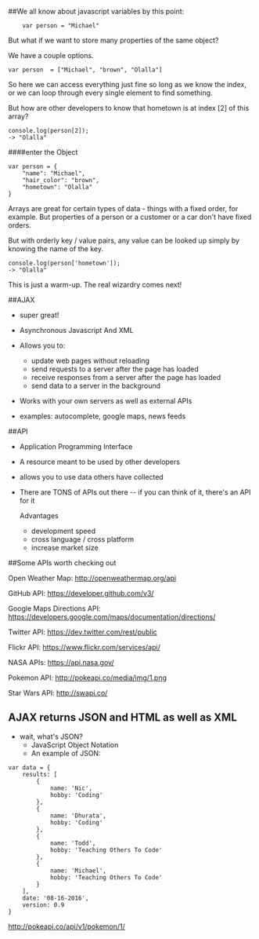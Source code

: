 
##We all know about javascript variables by this point:

		var person = "Michael"

But what if we want to store many properties of the same object?

We have a couple options.


	var person  = ["Michael", "brown", "Olalla"]


So here we can access everything just fine so long as we know the index, or we can loop through every single element to find something.

But how are other developers to know that hometown is at index [2] of this array?

	console.log(person[2]);
	-> "Olalla"

####enter the Object

```
var person = {
	"name": "Michael",
	"hair_color": "brown",
	"hometown": "Olalla"
}
```

Arrays are great for certain types of data - things with a fixed order, for example. But properties of a person or a customer or a car don't have fixed orders.

But with orderly key / value pairs, any value can be looked up simply by knowing the name of the key.

	console.log(person['hometown']);
	-> "Olalla"

This is just a warm-up. The real wizardry comes next!

##AJAX

- super great!

- Asynchronous Javascript And XML

- Allows you to:
	- update web pages without reloading
 	- send requests to a server after the page has loaded
	- receive responses from a server after the page has loaded
	- send data to a server in the background


- Works with your own servers as well as external APIs

- examples: autocomplete, google maps, news feeds

##API

- Application Programming Interface

- A resource meant to be used by other developers

- allows you to use data others have collected

- There are TONS of APIs out there -- if you can think of it, there's an API for it


	Advantages
	- development speed
	- cross language / cross platform
	- increase market size

##Some APIs	worth checking out

Open Weather Map: http://openweathermap.org/api

GitHub API: https://developer.github.com/v3/

Google Maps Directions API: https://developers.google.com/maps/documentation/directions/

Twitter API: https://dev.twitter.com/rest/public

Flickr API: https://www.flickr.com/services/api/

NASA APIs: https://api.nasa.gov/

Pokemon API: http://pokeapi.co/media/img/1.png

Star Wars API: http://swapi.co/

## AJAX returns JSON and HTML as well as XML
 - wait, what's JSON?
 	- JavaScript Object Notation
	- An example of JSON:
```
var data = {
	results: [
		{
			name: 'Nic',
			hobby: 'Coding'
		},
		{
			name: 'Dhurata',
			hobby: 'Coding'
		},
		{
			name: 'Todd',
			hobby: 'Teaching Others To Code'
		},
		{
			name: 'Michael',
			hobby: 'Teaching Others To Code'
		}
	],
	date: '08-16-2016',
	version: 0.9
}
```


http://pokeapi.co/api/v1/pokemon/1/
